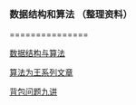 ### 数据结构和算法 （整理资料）
===============

[数据结构与算法](https://www.kancloud.cn/raylee/shujujiegouyusuanfa/108119)

[算法为王系列文章](http://blog.fens.me/series-algorithm/)

[背包问题九讲](https://www.kancloud.cn/kancloud/pack/70124)

